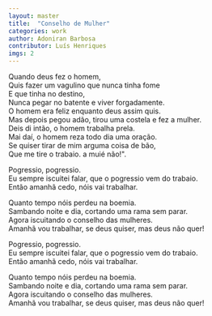 ```yaml
---
layout: master
title:  "Conselho de Mulher"
categories: work
author: Adoniran Barbosa
contributor: Luís Henriques
imgs: 2
---
```


Quando deus fez o homem,  
Quis fazer um vagulino que nunca tinha fome  
E que tinha no destino,  
Nunca pegar no batente e viver forgadamente.  
O homem era feliz enquanto deus assim quis.  
Mas depois pegou adão, tirou uma costela e fez a mulher.  
Deis di intão, o homem trabalha prela.  
Mai daí, o homem reza todo dia uma oração.  
Se quiser tirar de mim arguma coisa de bão,  
Que me tire o trabaio. a muié não!".  
  
Pogressio, pogressio.  
Eu sempre iscuitei falar, que o pogressio vem do trabaio.  
Então amanhã cedo, nóis vai trabalhar.  
  
Quanto tempo nóis perdeu na boemia.  
Sambando noite e dia, cortando uma rama sem parar.  
Agora iscuitando o conselho das mulheres.  
Amanhã vou trabalhar, se deus quiser, mas deus não quer!  
  
Pogressio, pogressio.  
Eu sempre iscuitei falar, que o pogressio vem do trabaio.  
Então amanhã cedo, nóis vai trabalhar.  
  
Quanto tempo nóis perdeu na boemia.  
Sambando noite e dia, cortando uma rama sem parar.  
Agora iscuitando o conselho das mulheres.  
Amanhã vou trabalhar, se deus quiser, mas deus não quer!  